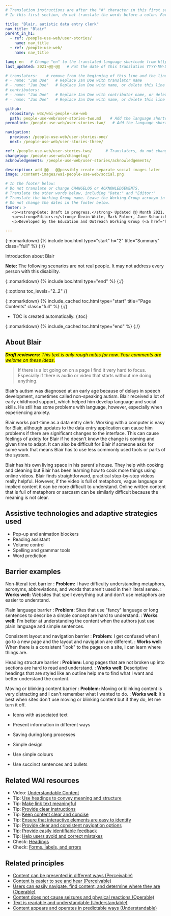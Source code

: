 ```yaml
---
# Translation instructions are after the "#" character in this first section. They are comments that do not show up in the web page. You do not need to translate the instructions after #.
# In this first section, do not translate the words before a colon. For example, do not translate "title:". Do translate the text after "title:".

title: "Blair, autistic data entry clerk"
nav_title: "Blair"
parent_in_h1:
  - ref: /people-use-web/user-stories/
    name: nav_title
  - ref: /people-use-web/
    name: nav_title

lang: en   # Change "en" to the translated-language shortcode from https://www.iana.org/assignments/language-subtag-registry/language-subtag-registry
last_updated: 2021-@@-@@   # Put the date of this translation YYYY-MM-DD (with month in the middle)

# translators:    # remove from the beginning of this line and the lines below: "# " (the hash sign and the space)
# - name: "Jan Doe"   # Replace Jan Doe with translator name
# - name: "Jan Doe"   # Replace Jan Doe with name, or delete this line if not multiple translators
# contributors:
# - name: "Jan Doe"   # Replace Jan Doe with contributor name, or delete this line if none
# - name: "Jan Doe"   # Replace Jan Doe with name, or delete this line if not multiple contributors

github:
  repository: w3c/wai-people-use-web
  path: people-use-web/user-stories-two.md    # Add the language shortcode to the middle of the filename, for example: people-use-web/user-stories-two.fr.md
permalink: /people-use-web/user-stories-two/   # Add the language shortcode to the end, with no slash at end, for example: /people-use-web/user-stories-two/fr

navigation:
  previous: /people-use-web/user-stories-one/
  next: /people-use-web/user-stories-three/

ref: /people-use-web/user-stories-two/      # Translators, do not change this
changelog: /people-use-web/changelog/
acknowledgements: /people-use-web/user-stories/acknowledgements/

description: add @@ - @@possibly create separate social images later
image: /content-images/wai-people-use-web/social.png

# In the footer below:
# Do not translate or change CHANGELOG or ACKNOWLEDGEMENTS.
# Translate the other words below, including "Date:" and "Editor:"
# Translate the Working Group name. Leave the Working Group acronym in English.
# Do not change the dates in the footer below.
footer: >
   <p><strong>Date: Draft in progress.</strong> Updated @@ Month 2021. First published Month 20@@. CHANGELOG.</p>
   <p><strong>Editors:</strong> Kevin White, Mark Palmer, Jane Schurick, and <a href="https://www.w3.org/People/shadi/">Shadi Abou_Zahra</a>.  <strong>Contributors:</strong> @@name, @@name, and <a href="https://www.w3.org/groups/wg/eowg/participants">participants of EOWG</a>. ACKNOWLEDGEMENTS lists past editors and additional contributors.</p>
   <p>Developed by the Education and Outreach Working Group (<a href="http://www.w3.org/WAI/EO/">EOWG</a>). Previously developed with the <a href="https://www.w3.org/WAI/EO/2008/wai-age-tf">WAI-AGE Task Force</a>, with support of the <a href="https://www.w3.org/WAI/WAI-AGE/">WAI-AGE Project</a>.</p>

---
```


{::nomarkdown}
{% include box.html type="start" h="2" title="Summary" class="full" %}
{:/}

Introduction about Blair

**Note:** The following scenarios are not real people. It may not address every person with this disability.

{::nomarkdown}
{% include box.html type="end" %}
{:/}


{::options toc_levels="2..2" /}

{::nomarkdown}
{% include_cached toc.html type="start" title="Page Contents" class="full" %}
{:/}

-   TOC is created automatically.
{:toc}

{::nomarkdown}
{% include_cached toc.html type="end" %}
{:/}

## About Blair

<mark><em><strong>Draft reviewers:</strong> This text is only rough notes for now. Your comments are welome on these ideas.</em></mark>

> If there is a lot going on on a page I find it very hard to focus. Especially if there is audio or video that starts without me doing anything.

Blair's autism was diagnosed at an early age because of delays in speech development, sometimes called non-speaking autism. Blair received a lot of early childhood support, which helped him develop language and social skills. He still has some problems with language, however, especially when experiencing anxiety.

Blair works part-time as a data entry clerk. Working with a computer is easy for Blair, although updates to the data entry application can cause him problems if there are significant changes to the interface. This can cause feelings of axiety for Blair if he doesn't know the change is coming and given time to adapt. It can also be difficult for Blair if someone asks for some work that means Blair has to use less commonly used tools or parts of the system.

Blair has his own living space in his parent's house. They help with cooking and cleaning but Blair has been learning how to cook more things using online videos. Blair finds straightforward, practical step-by-step videos really helpful. However, if the video is full of metaphors, vague language or implied content it can be more difficult to understand. Online written content that is full of metaphors or sarcasm can be similarly difficult because the meaning is not clear.

## Assistive technologies and adaptive strategies used

* Pop-up and animation blockers
* Reading assistant
* Volume control
* Spelling and grammar tools
* Word prediction

## Barrier examples

Non-literal text barrier
: **Problem:** I have difficulty understanding metaphors, acronyms, abbreviations, and words that aren't used in their literal sense.
: **Works well:** Websites that spell everything out and don't use metaphors are easier to understand.

Plain language barrier
: **Problem:** Sites that use "fancy" language or long sentences to describe a simple concept are hard to understand.
: **Works well:** I'm better at understanding the content when the authors just use plain language and simple sentences.

Consistent layout and navigation barrier
: **Problem:** I get confused when I go to a new page and the layout and navigation are different.
: **Works well:** When there is a consistent "look" to the pages on a site, I can learn where things are.

Heading structure barrier
: **Problem:** Long pages that are not broken up into sections are hard to read and understand.
: **Works well:** Descriptive headings that are styled like an outline help me to find what I want and better understand the content.

Moving or blinking content barrier
: **Problem:** Moving or blinking content is very distracting and I can't remember what I wanted to do.
: **Works well:** It's best when sites don't use moving or blinking content but if they do, let me turn it off.

* Icons with associated text

* Present information in different ways

* Saving during long processes

* Simple design

* Use simple colours

* Use succinct sentences and bullets

## Related WAI resources

* Video: [Understandable Content](https://www.w3.org/WAI/perspective-videos/understandable/)
* Tip: [Use headings to convey meaning and structure](https://www.w3.org/WAI/tips/writing/#use-headings-to-convey-meaning-and-structure)
* Tip: [Make link text meaningful](https://www.w3.org/WAI/tips/writing/#make-link-text-meaningful)
* Tip: [Provide clear instructions](https://www.w3.org/WAI/tips/writing/#provide-clear-instructions)
* Tip: [Keep content clear and concise](https://www.w3.org/WAI/tips/writing/#keep-content-clear-and-concise)
* Tip: [Ensure that interactive elements are easy to identify](https://www.w3.org/WAI/tips/designing/#ensure-that-interactive-elements-are-easy-to-identify)
* Tip: [Provide clear and consistent navigation options](https://www.w3.org/WAI/tips/designing/#provide-clear-and-consistent-navigation-options)
* Tip: [Provide easily identifiable feedback](https://www.w3.org/WAI/tips/designing/#provide-easily-identifiable-feedback)
* Tip: [Help users avoid and correct mistakes](https://www.w3.org/WAI/tips/developing/#help-users-avoid-and-correct-mistakes)
* Check: [Headings](https://www.w3.org/WAI/test-evaluate/preliminary/#headings)
* Check: [Forms, labels, and errors](https://www.w3.org/WAI/test-evaluate/preliminary/#forms)

## Related principles

* [Content can be presented in different ways (Perceivable)](https://www.w3.org/WAI/fundamentals/accessibility-principles/#adaptable)
* [Content is easier to see and hear (Perceivable)](https://www.w3.org/WAI/fundamentals/accessibility-principles/#distinguishable)
* [Users can easily navigate, find content, and determine where they are (Operable)](https://www.w3.org/WAI/fundamentals/accessibility-principles/#navigable)
* [Content does not cause seizures and physical reactions (Operable)](https://www.w3.org/WAI/fundamentals/accessibility-principles/#safe)
* [Text is readable and understandable (Understandable)](https://www.w3.org/WAI/fundamentals/accessibility-principles/#readable)
* [Content appears and operates in predictable ways (Understandable)](https://www.w3.org/WAI/fundamentals/accessibility-principles/#predictable)
